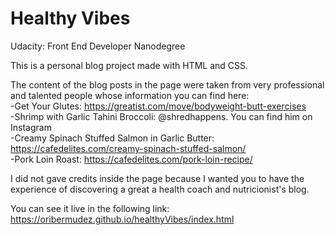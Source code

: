 # Healthy Vibes
Udacity: Front End Developer Nanodegree

This is a personal blog project made with HTML and CSS.

The content of the blog posts in the page were taken from very professional and talented people whose information you can find here:<br/>
-Get Your Glutes: https://greatist.com/move/bodyweight-butt-exercises <br/>
-Shrimp with Garlic Tahini Broccoli: @shredhappens. You can find him on Instagram <br/>
-Creamy Spinach Stuffed Salmon in Garlic Butter: https://cafedelites.com/creamy-spinach-stuffed-salmon/ <br/>
-Pork Loin Roast: https://cafedelites.com/pork-loin-recipe/ <br/>

I did not gave credits inside the page because I wanted you to have the experience of discovering a great a health coach and nutricionist's blog.

You can see it live in the following link: https://oribermudez.github.io/healthyVibes/index.html



